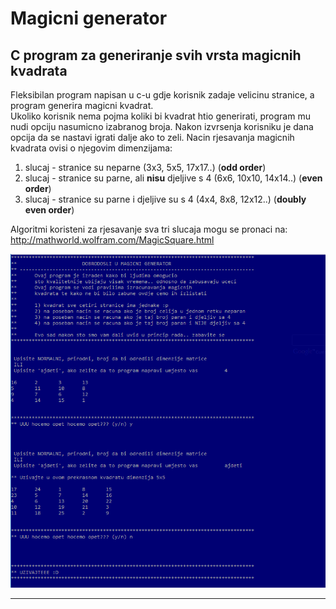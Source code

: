 Magicni generator
===================


C program za generiranje svih vrsta magicnih kvadrata
-------------------

Fleksibilan program napisan u c-u gdje korisnik zadaje velicinu stranice, a program generira magicni kvadrat.  
Ukoliko korisnik nema pojma koliki bi kvadrat htio generirati, program mu nudi opciju nasumicno izabranog broja. 
Nakon izvrsenja korisniku je dana opcija da se nastavi igrati dalje ako to zeli. 
Nacin rjesavanja magicnih kvadrata ovisi o njegovim dimenzijama:

 1. slucaj - stranice su neparne (3x3, 5x5, 17x17..) (**odd order**)
 2. slucaj - stranice su parne, ali **nisu** djeljive s 4 (6x6, 10x10, 14x14..) (**even order**)
 3. slucaj - stranice su parne i djeljive su s 4 (4x4, 8x8, 12x12..) (**doubly even order**)

Algoritmi koristeni za rjesavanje sva tri slucaja mogu se pronaci na: http://mathworld.wolfram.com/MagicSquare.html 

![term](term.PNG)

___


